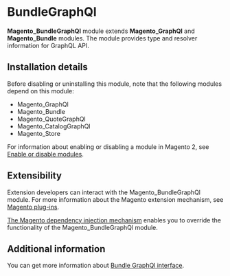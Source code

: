 # BundleGraphQl

**Magento_BundleGraphQl** module extends **Magento_GraphQl** and **Magento_Bundle** modules. The module provides type and resolver information for  GraphQL API.

## Installation details

Before disabling or uninstalling this module, note that the following modules depend on this module:

- Magento_GraphQl
- Magento_Bundle
- Magento_QuoteGraphQl
- Magento_CatalogGraphQl
- Magento_Store

For information about enabling or disabling a module in Magento 2, see [Enable or disable modules](https://devdocs.magento.com/guides/v2.3/install-gde/install/cli/install-cli-subcommands-enable.html).

## Extensibility

Extension developers can interact with the Magento_BundleGraphQl module. For more information about the Magento extension mechanism, see [Magento plug-ins](http://devdocs.magento.com/guides/v2.1/extension-dev-guide/plugins.html).

[The Magento dependency injection mechanism](http://devdocs.magento.com/guides/v2.1/extension-dev-guide/depend-inj.html) enables you to override the functionality of the Magento_BundleGraphQl module.

## Additional information

You can get more information about [Bundle GraphQl interface](https://devdocs.magento.com/guides/v2.4/graphql/interfaces/bundle-product.html).
